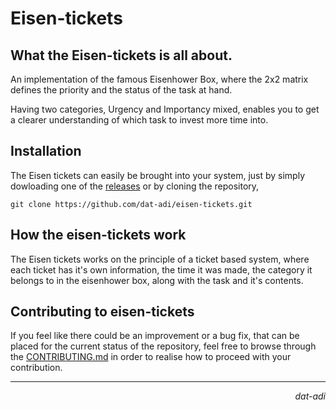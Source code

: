 # Eisen-tickets

## What the Eisen-tickets is all about.
An implementation of the famous Eisenhower Box, where the 2x2 matrix defines
the priority and the status of the task at hand.

Having two categories, Urgency and Importancy mixed, enables you to get a clearer
understanding of which task to invest more time into.

## Installation
The Eisen tickets can easily be brought into your system, just by simply dowloading one of the [releases]() or by cloning the repository,
```shell
git clone https://github.com/dat-adi/eisen-tickets.git
```

## How the eisen-tickets work
The Eisen tickets works on the principle of a ticket based system, where each ticket has it's own 
information, the time it was made, the category it belongs to in the eisenhower box, along with the task and it's contents.

## Contributing to eisen-tickets
If you feel like there could be an improvement or a bug fix, that can be placed for the current status of the repository,
feel free to browse through the [CONTRIBUTING.md]() in order to realise how to proceed with your contribution.

---
<p align="right"><i>dat-adi</i></p>
